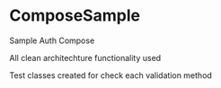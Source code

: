 # ComposeSample
Sample Auth Compose

All clean architechture functionality used

Test classes created for check each validation method
